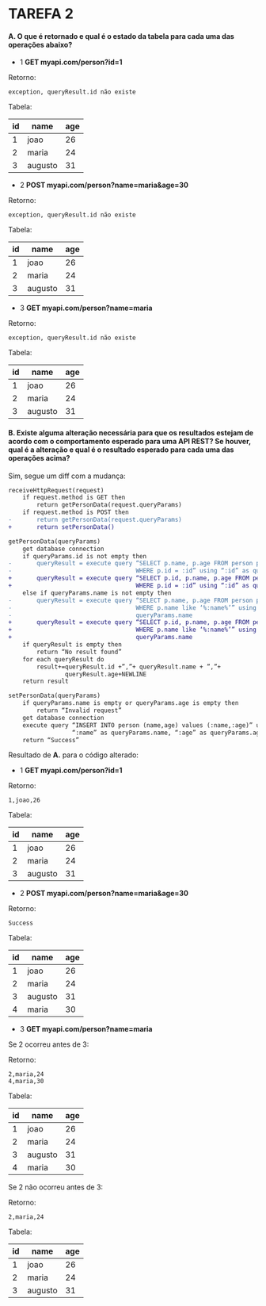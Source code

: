# TAREFA 2

#### A. O que é retornado e qual é o estado da tabela para cada uma das operações abaixo?

 - 1 <b>GET myapi.com/person?id=1</b>

Retorno:

    exception, queryResult.id não existe
 
Tabela:

|id|name|age|
|---|---|---|
|1|joao|26|
|2|maria|24|
|3|augusto|31|

 - 2 <b>POST myapi.com/person?name=maria&age=30</b>

Retorno:

    exception, queryResult.id não existe

Tabela:

|id|name|age|
|---|---|---|
|1|joao|26|
|2|maria|24|
|3|augusto|31|

 - 3 <b> GET myapi.com/person?name=maria</b>

Retorno:

    exception, queryResult.id não existe

Tabela:
 
|id|name|age|
|---|---|---|
|1|joao|26|
|2|maria|24|
|3|augusto|31|


#### B. Existe alguma alteração necessária para que os resultados estejam de acordo com o comportamento esperado para uma API REST? Se houver, qual é a alteração e qual é o resultado esperado para cada uma das operações acima?

Sim, segue um diff com a mudança:

```diff
receiveHttpRequest​(request)
    if​ request.method ​is​ ​GET​ ​then
        return​ ​getPersonData​(request.queryParams)
    if​ request.method ​is​ ​POST​ ​then
-       return​ ​getPersonData​(request.queryParams)
+       return setPersonData​()

getPersonData​(queryParams)
    get database connection
    if​ queryParams.id ​is​ ​not​ ​empty​ ​then
-       queryResult = ​execute query​ ​“SELECT p.name, p.age FROM person p
-                                   WHERE p.id = :id”​ ​using​ ​“:id”​ ​as​ queryParams.id
+       queryResult = ​execute query​ ​“SELECT p.id, p.name, p.age FROM person p
+                                   WHERE p.id = :id”​ ​using​ ​“:id”​ ​as​ queryParams.id
    else if​ queryParams.name ​is​ ​not​ ​empty​ ​then
-       queryResult = ​execute query​ ​“SELECT p.name, p.age FROM person p
-                                   WHERE p.name like ‘%:name%’”​ ​using​ ​“:name”​ ​as​ 
-                                   queryParams.name
+       queryResult = ​execute query​ ​“SELECT p.id, p.name, p.age FROM person p
+                                   WHERE p.name like ‘%:name%’”​ ​using​ ​“:name”​ ​as​ 
+                                   queryParams.name
    if​ queryResult ​is​ empty​ ​then
        return​ ​“No result found”
    for each​ queryResult ​do
        result+=queryResult.id ​+​”,”​+​ queryResult.name ​+ ​”,”​+
                queryResult.age​+​NEWLINE
    return​ result

setPersonData​(queryParams)
    if​ queryParams.name ​is​ ​empty​ ​or​ queryParams.age ​is​ ​empty​ ​then
        return​ ​“Invalid request”
    get database connection
    execute query​ ​“INSERT INTO person (name,age) values (:name,:age)”​ ​using
                  “:name”​ ​as​ queryParams.name, ​“:age”​ ​as​ queryParams.age
    return​ ​“Success”
```

Resultado de **A.** para o código alterado:

 - 1 <b>GET myapi.com/person?id=1</b>

Retorno:

    1,joao,26
 
Tabela:

|id|name|age|
|---|---|---|
|1|joao|26|
|2|maria|24|
|3|augusto|31|

 - 2 <b>POST myapi.com/person?name=maria&age=30</b>

Retorno:

    Success

Tabela:

|id|name|age|
|---|---|---|
|1|joao|26|
|2|maria|24|
|3|augusto|31|
|4|maria|30|

 - 3 <b> GET myapi.com/person?name=maria</b>
 
 Se 2 ocorreu antes de 3:
 
Retorno:
    
    2,maria,24
    4,maria,30

Tabela:
 
|id|name|age|
|---|---|---|
|1|joao|26|
|2|maria|24|
|3|augusto|31|
|4|maria|30|

Se 2 não ocorreu antes de 3:

Retorno:
    
    2,maria,24

Tabela:
 
|id|name|age|
|---|---|---|
|1|joao|26|
|2|maria|24|
|3|augusto|31|
